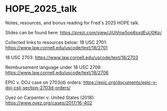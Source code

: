 # HOPE_2025_talk
Notes, resources, and bonus reading for Fred's 2025 HOPE talk.

Slides can be found here: https://prezi.com/view/JjUhhiw5op6sxdEuU0Kp/


Collected links to resources below:
18 USC 2701: https://www.law.cornell.edu/uscode/text/18/2701

18 USC 2703: https://www.law.cornell.edu/uscode/text/18/2703

Reimbursement language under 18 USC 2706: https://www.law.cornell.edu/uscode/text/18/2706

EPIC v. DOJ case on 2703(d) orders: https://epic.org/documents/epic-v-doj-csli-section-2703d-orders/

Oyez on Carpenter v. United States (2018): https://www.oyez.org/cases/2017/16-402
